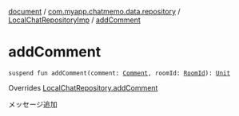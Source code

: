 [document](../../index.md) / [com.myapp.chatmemo.data.repository](../index.md) / [LocalChatRepositoryImp](index.md) / [addComment](./add-comment.md)

# addComment

`suspend fun addComment(comment: `[`Comment`](../../com.myapp.chatmemo.domain.model.value/-comment/index.md)`, roomId: `[`RoomId`](../../com.myapp.chatmemo.domain.model.value/-room-id/index.md)`): `[`Unit`](https://kotlinlang.org/api/latest/jvm/stdlib/kotlin/-unit/index.html)

Overrides [LocalChatRepository.addComment](../../com.myapp.chatmemo.domain.repository/-local-chat-repository/add-comment.md)

メッセージ追加

